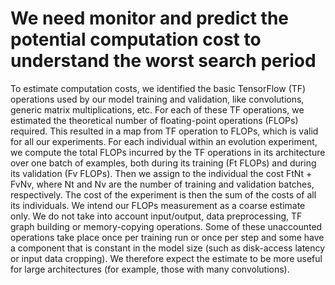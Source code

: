 # We need monitor and predict the potential computation cost to understand the worst search period

To estimate computation costs, we identified the basic
TensorFlow (TF) operations used by our model training
and validation, like convolutions, generic matrix multiplications,
etc. For each of these TF operations, we estimated
the theoretical number of floating-point operations
(FLOPs) required. This resulted in a map from TF operation
to FLOPs, which is valid for all our experiments.
For each individual within an evolution experiment, we
compute the total FLOPs incurred by the TF operations in
its architecture over one batch of examples, both during its
training (Ft FLOPs) and during its validation (Fv FLOPs).
Then we assign to the individual the cost FtNt + FvNv,
where Nt and Nv are the number of training and validation
batches, respectively. The cost of the experiment is then
the sum of the costs of all its individuals.
We intend our FLOPs measurement as a coarse estimate
only. We do not take into account input/output, data preprocessing,
TF graph building or memory-copying operations.
Some of these unaccounted operations take place once per
training run or once per step and some have a component
that is constant in the model size (such as disk-access latency
or input data cropping). We therefore expect the estimate
to be more useful for large architectures (for example,
those with many convolutions).
